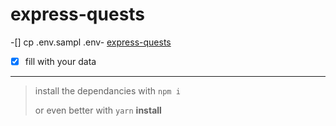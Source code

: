 # express-quests

-[] cp .env.sampl .env- [express-quests](#express-quests)

-[x] fill with your data

---

> install the dependancies
> with `npm i`
>
> or even better with `yarn` **install**
